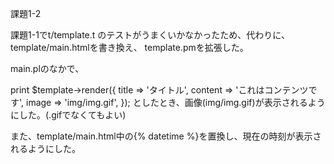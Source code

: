 課題1-2

課題1-1でt/template.t のテストがうまくいかなかったため、代わりに、template/main.htmlを書き換え、
template.pmを拡張した。

main.plのなかで、

print $template->render({
  title   => 'タイトル',
  content => 'これはコンテンツです',
  image => 'img/img.gif',
}); 
としたとき、画像(img/img.gif)が表示されるようにした。(.gifでなくてもよい)

また、template/main.html中の{% datetime %}を置換し、現在の時刻が表示されるようにした。

